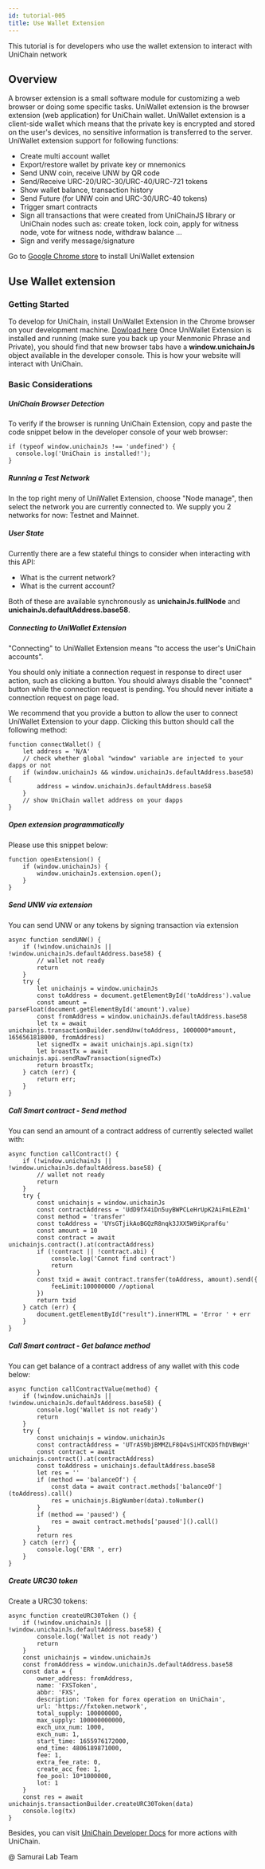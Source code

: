 ```yaml
---
id: tutorial-005
title: Use Wallet Extension 
---
```

This tutorial is for developers who use the wallet extension to interact with UniChain network
## Overview
A browser extension is a small software module for customizing a web browser or doing some specific tasks. UniWallet extension is the browser extension (web application) for UniChain wallet. 
UniWallet extension is a client-side wallet which means that the private key is encrypted and stored on the user's devices, no sensitive information is transferred to the server. UniWallet extension support for following functions:
- Create multi account wallet
- Export/restore wallet by private key or mnemonics
- Send UNW coin, receive UNW by QR code
- Send/Receive URC-20/URC-30/URC-40/URC-721 tokens
- Show wallet balance, transaction history 
- Send Future (for UNW coin and URC-30/URC-40 tokens)
- Trigger smart contracts
- Sign all transactions that were created from UniChainJS library or UniChain nodes such as: create token, lock coin, apply for witness node, vote for witness node, withdraw balance …  
- Sign and verify message/signature

Go to [Google Chrome store](https://chrome.google.com/webstore/detail/uniwallet/glifbmajcmgbjkeklllabmmpbgecnmnn) to install UniWallet extension

## Use Wallet extension

### Getting Started
To develop for UniChain, install UniWallet Extension in the Chrome browser on your development machine. [Dowload here](https://chrome.google.com/webstore/detail/uniwallet/glifbmajcmgbjkeklllabmmpbgecnmnn)
Once UniWallet Extension is installed and running (make sure you back up your Menmonic Phrase and Private), you should find that new browser tabs have a **window.unichainJs** object available in the developer console. This is how your website will interact with UniChain.

### Basic Considerations

##### UniChain Browser Detection
To verify if the browser is running UniChain Extension, copy and paste the code snippet below in the developer console of your web browser:
```
if (typeof window.unichainJs !== 'undefined') {
  console.log('UniChain is installed!');
}
```

##### Running a Test Network
In the top right meny of UniWallet Extension, choose "Node manage", then select the network you are currently connected to. We supply you 2 networks for now: Testnet and Mainnet.

##### User State
Currently there are a few stateful things to consider when interacting with this API:
- What is the current network?
- What is the current account?

Both of these are available synchronously as **unichainJs.fullNode** and **unichainJs.defaultAddress.base58**.

##### Connecting to UniWallet Extension
"Connecting" to UniWallet Extension means "to access the user's UniChain accounts".

You should only initiate a connection request in response to direct user action, such as clicking a button. You should always disable the "connect" button while the connection request is pending. You should never initiate a connection request on page load.

We recommend that you provide a button to allow the user to connect UniWallet Extension to your dapp. Clicking this button should call the following method:
```
function connectWallet() {
    let address = 'N/A'
    // check whether global "window" variable are injected to your dapps or not
    if (window.unichainJs && window.unichainJs.defaultAddress.base58) {
        address = window.unichainJs.defaultAddress.base58
    }
    // show UniChain wallet address on your dapps
}
```

##### Open extension programmatically

Please use this snippet below:
```
function openExtension() {
    if (window.unichainJs) {
        window.unichainJs.extension.open();
    }
}
```

##### Send UNW via extension

You can send UNW or any tokens by signing transaction via extension
```
async function sendUNW() {
    if (!window.unichainJs || !window.unichainJs.defaultAddress.base58) {
        // wallet not ready
        return
    }
    try {
        let unichainjs = window.unichainJs
        const toAddress = document.getElementById('toAddress').value
        const amount = parseFloat(document.getElementById('amount').value)
        const fromAddress = window.unichainJs.defaultAddress.base58
        let tx = await unichainjs.transactionBuilder.sendUnw(toAddress, 1000000*amount, 1656561818000, fromAddress)
        let signedTx = await unichainjs.api.sign(tx)
        let broastTx = await unichainjs.api.sendRawTransaction(signedTx)
        return broastTx;
    } catch (err) {
        return err;
    }
}
```

##### Call Smart contract - Send method
You can send an amount of a contract address of currently selected wallet with:
```
async function callContract() {
    if (!window.unichainJs || !window.unichainJs.defaultAddress.base58) {
        // wallet not ready
        return
    }
    try {
        const unichainjs = window.unichainJs
        const contractAddress = 'UdD9fX4iDn5uyBWPCLeHrUpK2AiFmLEZm1'
        const method = 'transfer'
        const toAddress = 'UYsGTjikAoBGQzR8nqk3JXX5W9iKpraf6u'
        const amount = 10
        const contract = await unichainjs.contract().at(contractAddress)
        if (!contract || !contract.abi) {
            console.log('Cannot find contract')
            return
        }
        const txid = await contract.transfer(toAddress, amount).send({
            feeLimit:100000000 //optional
        })
        return txid
    } catch (err) {
        document.getElementById("result").innerHTML = 'Error ' + err
    }
}
```

##### Call Smart contract - Get balance method
You can get balance of a contract address of any wallet with this code below:
```
async function callContractValue(method) {
    if (!window.unichainJs || !window.unichainJs.defaultAddress.base58) {
        console.log('Wallet is not ready')
        return
    }
    try {
        const unichainjs = window.unichainJs
        const contractAddress = 'UTrAS9bjBMMZLF8Q4vSiHTCKD5fhDVBWgH'
        const contract = await unichainjs.contract().at(contractAddress)
        const toAddress = unichainjs.defaultAddress.base58
        let res = ''
        if (method == 'balanceOf') {
            const data = await contract.methods['balanceOf'](toAddress).call()
            res = unichainjs.BigNumber(data).toNumber()
        } 
        if (method == 'paused') {
            res = await contract.methods['paused']().call()
        }
        return res
    } catch (err) {
        console.log('ERR ', err)
    }
}
```

##### Create URC30 token
Create a URC30 tokens:
```
async function createURC30Token () {
    if (!window.unichainJs || !window.unichainJs.defaultAddress.base58) {
        console.log('Wallet is not ready')
        return
    }
    const unichainjs = window.unichainJs
    const fromAddress = window.unichainJs.defaultAddress.base58
    const data = {
        owner_address: fromAddress,
        name: 'FXSToken',
        abbr: 'FXS',
        description: 'Token for forex operation on UniChain',
        url: 'https://fxtoken.network',
        total_supply: 100000000,
        max_supply: 100000000000,
        exch_unx_num: 1000,
        exch_num: 1,
        start_time: 1655976172000,
        end_time: 4806189871000,
        fee: 1,
        extra_fee_rate: 0,
        create_acc_fee: 1,
        fee_pool: 10*1000000,
        lot: 1
    }
    const res = await unichainjs.transactionBuilder.createURC30Token(data)
    console.log(tx)
}
```

Besides, you can visit [UniChain Developer Docs](https://developers.unichain.world/docs/fullNodeAPI.html) for more actions with UniChain.

@ Samurai Lab Team
